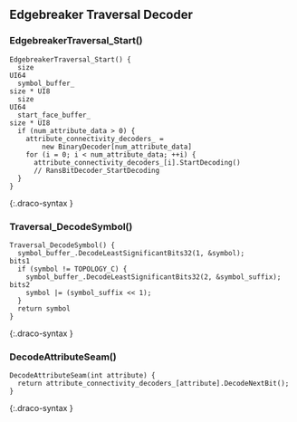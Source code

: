 
## Edgebreaker Traversal Decoder

### EdgebreakerTraversal_Start()

~~~~~
EdgebreakerTraversal_Start() {
  size                                                                  UI64
  symbol_buffer_                                                        size * UI8
  size                                                                  UI64
  start_face_buffer_                                                    size * UI8
  if (num_attribute_data > 0) {
    attribute_connectivity_decoders_ =
        new BinaryDecoder[num_attribute_data]
    for (i = 0; i < num_attribute_data; ++i) {
      attribute_connectivity_decoders_[i].StartDecoding()
      // RansBitDecoder_StartDecoding
  }
}
~~~~~
{:.draco-syntax }


### Traversal_DecodeSymbol()

~~~~~
Traversal_DecodeSymbol() {
  symbol_buffer_.DecodeLeastSignificantBits32(1, &symbol);              bits1
  if (symbol != TOPOLOGY_C) {
    symbol_buffer_.DecodeLeastSignificantBits32(2, &symbol_suffix);     bits2
    symbol |= (symbol_suffix << 1);
  }
  return symbol
}
~~~~~
{:.draco-syntax }


### DecodeAttributeSeam()

~~~~~
DecodeAttributeSeam(int attribute) {
  return attribute_connectivity_decoders_[attribute].DecodeNextBit();
}
~~~~~
{:.draco-syntax }
